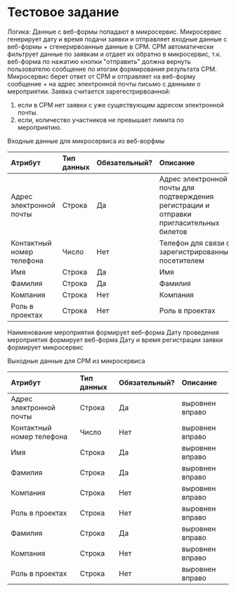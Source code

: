 # Тестовое задание
Логика:
Данные с веб-формы попадают в микросервис. Микросервис генерирует дату и время подачи заявки и отправляет входные данные с веб-формы + сгенерирвоанные данные в СРМ. СРМ автоматически фильтрует данные по заявкам и отдает их обратно в микросервис, т.к. веб-форма по нажатию кнопки "отправить" должна вернуть пользователю сообщение по итогам формирования результата СРМ. Микросервис берет ответ от СРМ и отправляет на веб-форму сообщение + на адрес электронной почты письмо с данными о мероприятии.
Заявка считается зарегестрирвоанной:
1. если в СРМ нет заявки с уже существующим адресом электронной почты.
2. если, количество участников не превышает лимита по мероприятию.

Входные данные для микросервиса из веб-ворфмы

| Атрибут                   | Тип данных | Обязательный? | Описание                                                                                 |
| :------------------------ |:---------- | :------------ |:---------- |
| Адрес электронной почты   | Строка     | Да            | Адрес электронной почты для подтверждения регистрации и отправки пригласительных билетов |
| Контактный номер телефона | Число      | Нет           | Телефон для связи с зарегистрированным посетителем                                       |
| Имя                       | Строка     | Да            | Имя                                                                                      |
| Фамилия                   | Строка     | Да            | Фамилия                                                                                  |
| Компания                  | Строка     | Нет           | Компания                                                                                 |
| Роль в проектах           | Строка     | Нет           | Роль в проектах                                                                          |


Наименование мероприятия формирует веб-форма
Дату проведения мероприятия формирует веб-форма
Дату и время регистрации заявки формирует  микросервис

Выходные данные для СРМ из микросервиса

| Атрибут                   | Тип данных | Обязательный? | Описание         |
| :------------------------ |:---------- | :------------ |:---------------- |
| Адрес электронной почты   | Строка     | Да            | выровнен вправо  |
| Контактный номер телефона | Число      | Нет           | выровнен вправо  |
| Имя                       | Строка     | Да            | выровнен вправо  |
| Фамилия                   | Строка     | Да            | выровнен вправо  |
| Компания                  | Строка     | Нет           | выровнен вправо  |
| Роль в проектах           | Строка     | Нет           | выровнен вправо  |
| Фамилия                   | Строка     | Да            | выровнен вправо  |
| Компания                  | Строка     | Нет           | выровнен вправо  |
| Роль в проектах           | Строка     | Нет           | выровнен вправо  |
